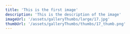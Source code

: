 ```yaml
---
title: 'This is the first image'
description: 'This is the description of the image'
imageUrl: '/assets/galleryThumbs/large/17.jpg'
thumbUrl: '/assets/galleryThumbs/thumbs/17_thumb.png'
---
```

